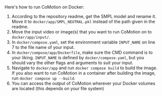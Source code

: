 Here's how to run CoMotion on Docker:
1. According to the repository readme, get the SMPL model and rename it. Move it to `docker/app/SMPL_NEUTRAL.pkl` instead of the path given in the readme.
2. Move the input video or image(s) that you want to run CoMotion on to `docker/app/input/`.
3. In `docker/compose.yaml`, set the environment variable `INPUT_NAME` on line 7 to the file name of your input.
4. In `docker/compose/app/Dockerfile`, make sure the CMD command is to your liking. `INPUT_NAME` is defined by `docker/compose.yaml`, but you should vary the other flags and arguments to suit your input.
5. Navigate to `docker/app` and run `docker compose build` to build the image. If you also want to run CoMotion in a container after building the image, run `docker compose up --build`.
6. You can access the output of CoMotion wherever your Docker volumes are located (this depends on your file system)